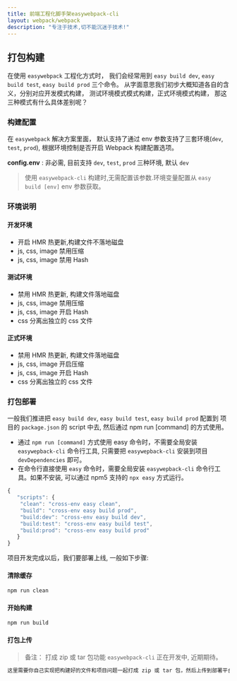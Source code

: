 ```yaml
---
title: 前端工程化脚手架easywebpack-cli
layout: webpack/webpack
description: "专注于技术,切不能沉迷于技术!"
---
```


## 打包构建

在使用 `easywebpack` 工程化方式时， 我们会经常用到 `easy build dev`, `easy build test`, `easy build prod` 三个命令。 
从字面意思我们初步大概知道各自的含义，分别对应开发模式构建， 测试环境模式模式构建，正式环境模式构建， 那这三种模式有什么具体差别呢？


### 构建配置

在 `easywebpack` 解决方案里面， 默认支持了通过 env 参数支持了三套环境(`dev`, `test`, `prod`), 根据环境控制是否开启 Webpack 构建配置选项。

**config.env** : 非必需, 目前支持 `dev`, `test`, `prod` 三种环境, 默认 `dev` 

>使用 `easywebpack-cli` 构建时,无需配置该参数.环境变量配置从 `easy build [env]` env 参数获取。

### 环境说明

#### 开发环境

- 开启 HMR 热更新,构建文件不落地磁盘
- js, css, image 禁用压缩
- js, css, image 禁用 Hash


#### 测试环境

- 禁用 HMR 热更新, 构建文件落地磁盘
- js, css, image 禁用压缩
- js, css, image 开启 Hash
- css 分离出独立的 css 文件

#### 正式环境

- 禁用 HMR 热更新, 构建文件落地磁盘
- js, css, image 开启压缩
- js, css, image 开启 Hash
- css 分离出独立的 css 文件

### 打包部署

一般我们推进把 `easy build dev`, `easy build test`, `easy build prod` 配置到 项目的 `package.json` 的 script 中去, 然后通过 npm run [command] 的方式使用。

- 通过 `npm run [command]` 方式使用 easy 命令时，不需要全局安装 `easywepback-cli` 命令行工具, 只需要把 `easywepback-cli` 安装到项目 `devDependencies` 即可。
- 在命令行直接使用 `easy` 命令时，需要全局安装 `easywepback-cli` 命令行工具。如果不安装, 可以通过 npm5 支持的 `npx easy` 方式运行。

```js
{
   "scripts": {
    "clean": "cross-env easy clean",
    "build": "cross-env easy build prod",
    "build:dev": "cross-env easy build dev",
    "build:test": "cross-env easy build test",
    "build:prod": "cross-env easy build prod"
   }
}
```
项目开发完成以后，我们要部署上线, 一般如下步骤:

#### 清除缓存

```bash
npm run clean
```

#### 开始构建

```bash
npm run build
```

#### 打包上传

>备注： 打成 zip 或 tar 包功能 `easywebpack-cli` 正在开发中, 近期期待。

```bash
这里需要你自己实现把构建好的文件和项目问题一起打成 zip 或 tar 包，然后上传到部署平台进行部署。
```

